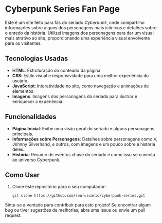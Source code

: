 # Cyberpunk Series Fan Page

Este é um site feito para fãs do seriado *Cyberpunk*, onde compartilho informações sobre alguns dos personagens mais icônicos e detalhes sobre o enredo da história. Utilizei imagens dos personagens para dar um visual mais atrativo ao site, proporcionando uma experiência visual envolvente para os visitantes.

## Tecnologias Usadas

- **HTML**: Estruturação do conteúdo da página.
- **CSS**: Estilo visual e responsividade para uma melhor experiência do usuário.
- **JavaScript**: Interatividade no site, como navegação e animações de elementos.
- **Imagens**: Imagens dos personagens do seriado para ilustrar e enriquecer a experiência.

## Funcionalidades

- **Página Inicial**: Exibe uma visão geral do seriado e alguns personagens principais.
- **Informações sobre Personagens**: Detalhes sobre personagens como V, Johnny Silverhand, e outros, com imagens e um pouco sobre a história deles.
- **História**: Resumo de eventos chave do seriado e como isso se conecta ao universo Cyberpunk.

## Como Usar

1. Clone este repositório para o seu computador:
   
   ```bash
   git clone https://github.com/seu-usuario/cyberpunk-series.git

Sinta-se à vontade para contribuir para este projeto! Se encontrar algum bug ou tiver sugestões de melhorias, abra uma issue ou envie um pull request.
